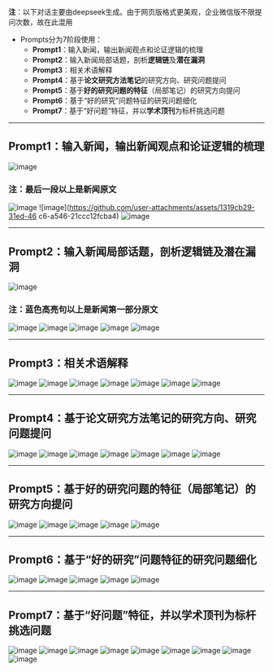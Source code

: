 **注**：以下对话主要由deepseek生成。由于网页版格式更美观，企业微信版不限提问次数，故在此混用
- Prompts分为7阶段使用：
  - **Prompt1**：输入新闻，输出新闻观点和论证逻辑的梳理
  - **Prompt2**：输入新闻局部话题，剖析**逻辑链**及**潜在漏洞**
  - **Prompt3**：相关术语解释
  - **Prompt4**：基于**论文研究方法笔记**的研究方向、研究问题提问
  - **Prompt5**：基于**好的研究问题的特征**（局部笔记）的研究方向提问
  - **Prompt6**：基于“好的研究”问题特征的研究问题细化
  - **Prompt7**：基于“好问题”特征，并以**学术顶刊**为标杆挑选问题

---

## **Prompt1**：输入新闻，输出新闻观点和论证逻辑的梳理
![image](https://github.com/user-attachments/assets/180798da-c91b-4d3d-8109-2644222727e2)
### **注**：最后一段以上是新闻原文
![image](https://github.com/user-attachments/assets/cda279ad-5971-4949-841c-6cdd6d862893)
![image](https://github.com/user-attachments/assets/1319cb29-31ed-46 c6-a546-21ccc12fcba4)
![image](https://github.com/user-attachments/assets/6775288c-dc7c-47f6-806c-1ee8a246ee8e)

---

## **Prompt2**：输入新闻局部话题，剖析**逻辑链**及**潜在漏洞**
![image](https://github.com/user-attachments/assets/3e52a78e-b338-4368-93a3-541426280378)
### **注**：蓝色高亮句以上是新闻第一部分原文
![image](https://github.com/user-attachments/assets/bf80d24f-e417-49e4-a45e-3287c0fb91bc)
![image](https://github.com/user-attachments/assets/1330bd61-2483-4b3f-9e85-795c252ac34e)
![image](https://github.com/user-attachments/assets/d46a9fcf-3ca0-405b-9761-5900a71e980b)
![image](https://github.com/user-attachments/assets/69d74ebc-5fb3-4264-959f-083e01c40980)
![image](https://github.com/user-attachments/assets/4fccc2b5-8619-452a-b35c-2a49b0e9274c)

---

## **Prompt3**：相关术语解释
![image](https://github.com/user-attachments/assets/1cf76079-8f2d-4c62-a00a-866843707f6b)
![image](https://github.com/user-attachments/assets/03d6ba6a-f20f-4ffa-b90e-c2d15aff27b5)
![image](https://github.com/user-attachments/assets/6ad0c1c8-f929-4b78-82b5-2163e87adf2a)
![image](https://github.com/user-attachments/assets/3426a27a-d4b7-40cb-8691-01a48f23313e)
![image](https://github.com/user-attachments/assets/d00d5da0-bf0d-442a-85d8-c161908f4af3)
![image](https://github.com/user-attachments/assets/f0c010f0-de73-4d11-8ad5-22fb72b8db23)
![image](https://github.com/user-attachments/assets/963c68cc-e3cb-40bc-85ea-15947caa567e)

---

## **Prompt4**：基于**论文研究方法笔记**的研究方向、研究问题提问
![image](https://github.com/user-attachments/assets/15bcec26-288e-4012-953f-5f4d90282c8e)
![image](https://github.com/user-attachments/assets/62826cbf-1087-4060-b8e5-9a8b2632e11c)
![image](https://github.com/user-attachments/assets/f5ba2a6a-60ab-428f-90b4-31b8c4b3c510)
![image](https://github.com/user-attachments/assets/5eef47ab-608a-4790-987f-e40c3b3d8e17)
![image](https://github.com/user-attachments/assets/c4daaeb2-7432-467d-bded-b769a5da4f4b)
![image](https://github.com/user-attachments/assets/fbf75eb5-589a-44bf-9da0-ade616bec1ec)
![image](https://github.com/user-attachments/assets/6233e31f-a370-4d9b-9ca0-5c90bf8b9fa6)

---

## **Prompt5**：基于**好的研究问题的特征**（局部笔记）的研究方向提问
![image](https://github.com/user-attachments/assets/25020685-34ec-4348-81b5-cbc0c04bf22d)
![image](https://github.com/user-attachments/assets/4b590661-3b2a-4685-8b38-a4f984aa3939)
![image](https://github.com/user-attachments/assets/7f686968-b9d6-4e73-9530-d4c93452600f)
![image](https://github.com/user-attachments/assets/7be6f60b-eae6-4710-8b0c-e2d40c91116a)
![image](https://github.com/user-attachments/assets/12d5ec16-ac5c-4f19-a7eb-cec0006b45fd)

---

## **Prompt6**：基于“好的研究”问题特征的研究问题细化
![image](https://github.com/user-attachments/assets/cdfcc74f-b877-4495-a716-f0809c2457f7)
![image](https://github.com/user-attachments/assets/c23449b0-eb19-4955-8c8c-d3816044ba56)
![image](https://github.com/user-attachments/assets/308b24fe-98f4-477e-ad99-d7b91d8977e8)
![image](https://github.com/user-attachments/assets/c7f3af86-f7b8-489e-a65f-08c228417f6d)
![image](https://github.com/user-attachments/assets/bbfe7124-4cd2-48e3-8879-b99dd618c37e)

---

## **Prompt7**：基于“好问题”特征，并以**学术顶刊**为标杆挑选问题
![image](https://github.com/user-attachments/assets/9eae5437-dc6d-456c-aeab-5f937cd84e55)
![image](https://github.com/user-attachments/assets/93412ceb-eedb-4979-8183-dae8558bcb9e)
![image](https://github.com/user-attachments/assets/ead70a1b-ad63-4bc7-8e3d-52c736260a9a)
![image](https://github.com/user-attachments/assets/62dfabe5-129c-4e79-ba63-e5c6e6402d87)
![image](https://github.com/user-attachments/assets/96e4c755-5952-4e21-a11c-9bb10cb300eb)
![image](https://github.com/user-attachments/assets/1091e42f-2527-4d7e-8119-e67ccf435881)
![image](https://github.com/user-attachments/assets/7ad7a3cc-6517-4d6c-a65d-fffd756ebf18)
![image](https://github.com/user-attachments/assets/3bb19cf3-bd23-4a9d-98e1-960d232098e2)
![image](https://github.com/user-attachments/assets/7277df77-ee1b-410f-877b-5c8524b7c8f0)
